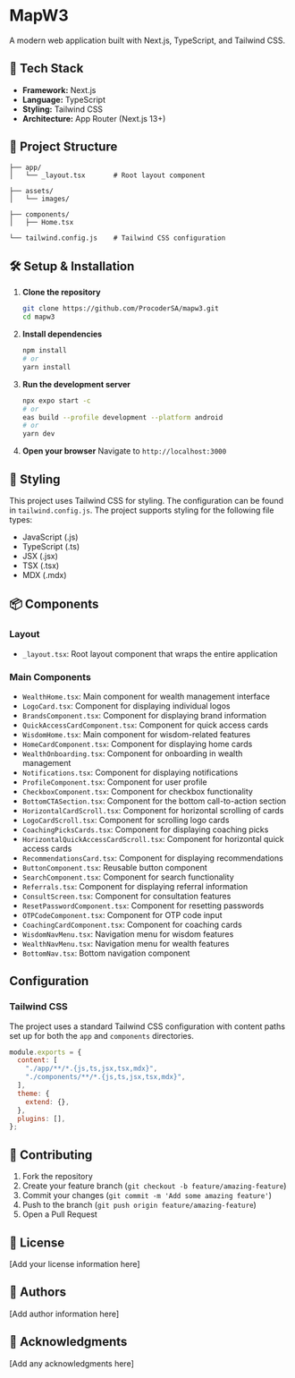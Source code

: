 # MapW3

A modern web application built with Next.js, TypeScript, and Tailwind CSS.

## 🚀 Tech Stack

- **Framework:** Next.js
- **Language:** TypeScript
- **Styling:** Tailwind CSS
- **Architecture:** App Router (Next.js 13+)

## 📁 Project Structure

```
├── app/
│   └── _layout.tsx       # Root layout component

├── assets/
│   └── images/

├── components/
│   ├── Home.tsx

└── tailwind.config.js    # Tailwind CSS configuration
```

## 🛠️ Setup & Installation

1. **Clone the repository**

   ```bash
   git clone https://github.com/ProcoderSA/mapw3.git
   cd mapw3
   ```

2. **Install dependencies**

   ```bash
   npm install
   # or
   yarn install
   ```

3. **Run the development server**

   ```bash
   npx expo start -c
   # or
   eas build --profile development --platform android
   # or
   yarn dev
   ```

4. **Open your browser**
   Navigate to `http://localhost:3000`

## 🎨 Styling

This project uses Tailwind CSS for styling. The configuration can be found in `tailwind.config.js`. The project supports styling for the following file types:

- JavaScript (.js)
- TypeScript (.ts)
- JSX (.jsx)
- TSX (.tsx)
- MDX (.mdx)

## 📦 Components

### Layout

- `_layout.tsx`: Root layout component that wraps the entire application

### Main Components

- `WealthHome.tsx`: Main component for wealth management interface
- `LogoCard.tsx`: Component for displaying individual logos
- `BrandsComponent.tsx`: Component for displaying brand information
- `QuickAccessCardComponent.tsx`: Component for quick access cards
- `WisdomHome.tsx`: Main component for wisdom-related features
- `HomeCardComponent.tsx`: Component for displaying home cards
- `WealthOnboarding.tsx`: Component for onboarding in wealth management
- `Notifications.tsx`: Component for displaying notifications
- `ProfileComponent.tsx`: Component for user profile
- `CheckboxComponent.tsx`: Component for checkbox functionality
- `BottomCTASection.tsx`: Component for the bottom call-to-action section
- `HorizontalCardScroll.tsx`: Component for horizontal scrolling of cards
- `LogoCardScroll.tsx`: Component for scrolling logo cards
- `CoachingPicksCards.tsx`: Component for displaying coaching picks
- `HorizontalQuickAccessCardScroll.tsx`: Component for horizontal quick access cards
- `RecommendationsCard.tsx`: Component for displaying recommendations
- `ButtonComponent.tsx`: Reusable button component
- `SearchComponent.tsx`: Component for search functionality
- `Referrals.tsx`: Component for displaying referral information
- `ConsultScreen.tsx`: Component for consultation features
- `ResetPasswordComponent.tsx`: Component for resetting passwords
- `OTPCodeComponent.tsx`: Component for OTP code input
- `CoachingCardComponent.tsx`: Component for coaching cards
- `WisdomNavMenu.tsx`: Navigation menu for wisdom features
- `WealthNavMenu.tsx`: Navigation menu for wealth features
- `BottomNav.tsx`: Bottom navigation component

## Configuration

### Tailwind CSS

The project uses a standard Tailwind CSS configuration with content paths set up for both the `app` and `components` directories.

```javascript
module.exports = {
  content: [
    "./app/**/*.{js,ts,jsx,tsx,mdx}",
    "./components/**/*.{js,ts,jsx,tsx,mdx}",
  ],
  theme: {
    extend: {},
  },
  plugins: [],
};
```

## 🤝 Contributing

1. Fork the repository
2. Create your feature branch (`git checkout -b feature/amazing-feature`)
3. Commit your changes (`git commit -m 'Add some amazing feature'`)
4. Push to the branch (`git push origin feature/amazing-feature`)
5. Open a Pull Request

## 📝 License

[Add your license information here]

## 👥 Authors

[Add author information here]

## 🙏 Acknowledgments

[Add any acknowledgments here]
